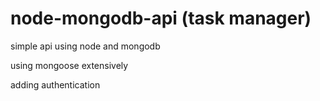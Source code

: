# node-mongodb-api  (task manager)

simple api using node and mongodb

using mongoose extensively

adding authentication
